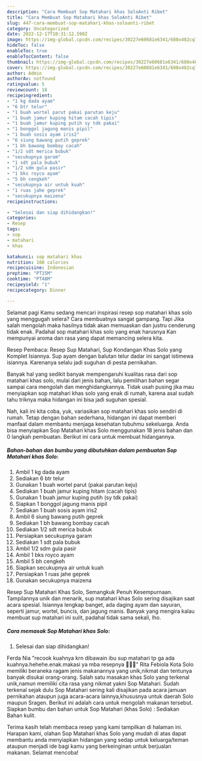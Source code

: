 ```yaml
---
description: "Cara Membuat Sop Matahari khas SoloAnti Ribet"
title: "Cara Membuat Sop Matahari khas SoloAnti Ribet"
slug: 447-cara-membuat-sop-matahari-khas-soloanti-ribet
category: Uncategorized
date: 2022-12-17T10:31:12.598Z
image: https://img-global.cpcdn.com/recipes/30227e60681e6341/680x482cq70/sop-matahari-khas-solo-foto-resep-utama.jpg
hideToc: false
enableToc: true
enableTocContent: false
thumbnail: https://img-global.cpcdn.com/recipes/30227e60681e6341/680x482cq70/sop-matahari-khas-solo-foto-resep-utama.jpg
cover: https://img-global.cpcdn.com/recipes/30227e60681e6341/680x482cq70/sop-matahari-khas-solo-foto-resep-utama.jpg
author: Admin
authorAv: notfound
ratingvalue: 5
reviewcount: 18
recipeingredient:
- "1 kg dada ayam"
- "6 btr telur"
- "1 buah wortel parut pakai parutan keju"
- "1 buah jamur kuping hitam cacah tipis"
- "1 buah jamur kuping putih sy tdk pakai"
- "1 bonggol jagung manis pipil"
- "1 buah sosis ayam iris2"
- "6 siung bawang putih geprek"
- "1 bh bawang bombay cacah"
- "1/2 sdt merica bubuk"
- "secukupnya garam"
- "1 sdt pala bubuk"
- "1/2 sdm gula pasir"
- "1 bks royco ayam"
- "5 bh cengkeh"
- "secukupnya air untuk kuah"
- "1 ruas jahe geprek"
- "secukupnya maizena"
recipeinstructions:

- "Selesai dan siap dihidangkan!"
categories:
- Resep
tags:
- sop
- matahari
- khas

katakunci: sop matahari khas 
nutrition: 108 calories
recipecuisine: Indonesian
preptime: "PT15M"
cooktime: "PT48M"
recipeyield: "1"
recipecategory: Dinner

---
```



Selamat pagi Kamu sedang mencari inspirasi resep sop matahari khas solo yang menggugah selera? Cara membuatnya sangat gampang. Tapi Jika salah mengolah maka hasilnya tidak akan memuaskan dan justru cenderung tidak enak. Padahal sop matahari khas solo yang enak harusnya Kan mempunyai aroma dan rasa yang dapat memancing selera kita.


Resep Pembaca: Resep Sup Matahari, Sup Kondangan Khas Solo yang Komplet Isiannya. Sup ayam dengan balutan telur dadar ini sangat istimewa isiannya. Karenanya selalu jadi suguhan di pesta pernikahan.

Banyak hal yang sedikit banyak mempengaruhi kualitas rasa dari sop matahari khas solo, mulai dari jenis bahan, lalu pemilihan bahan segar sampai cara mengolah dan menghidangkannya. Tidak usah pusing jika mau menyiapkan sop matahari khas solo yang enak di rumah, karena asal sudah tahu triknya maka hidangan ini bisa jadi suguhan spesial.


Nah, kali ini kita coba, yuk, variasikan sop matahari khas solo sendiri di rumah. Tetap dengan bahan sederhana, hidangan ini dapat memberi manfaat dalam membantu menjaga kesehatan tubuhmu sekeluarga. Anda bisa menyiapkan Sop Matahari khas Solo menggunakan 18 jenis bahan dan 0 langkah pembuatan. Berikut ini cara untuk membuat hidangannya.

<!--inarticleads1-->

##### Bahan-bahan dan bumbu yang dibutuhkan dalam pembuatan Sop Matahari khas Solo:

1. Ambil 1 kg dada ayam
1. Sediakan 6 btr telur
1. Gunakan 1 buah wortel parut (pakai parutan keju)
1. Sediakan 1 buah jamur kuping hitam (cacah tipis)
1. Gunakan 1 buah jamur kuping putih (sy tdk pakai)
1. Siapkan 1 bonggol jagung manis pipil
1. Sediakan 1 buah sosis ayam iris2
1. Ambil 6 siung bawang putih geprek
1. Sediakan 1 bh bawang bombay cacah
1. Sediakan 1/2 sdt merica bubuk
1. Persiapkan secukupnya garam
1. Sediakan 1 sdt pala bubuk
1. Ambil 1/2 sdm gula pasir
1. Ambil 1 bks royco ayam
1. Ambil 5 bh cengkeh
1. Siapkan secukupnya air untuk kuah
1. Persiapkan 1 ruas jahe geprek
1. Gunakan secukupnya maizena


Resep Sup Matahari Khas Solo, Semangkuk Penuh Kesempurnaan. Tampilannya unik dan menarik, sup matahari khas Solo sering disajikan saat acara spesial. Isiannya lengkap banget, ada daging ayam dan sayuran, seperti jamur, wortel, buncis, dan jagung manis. Banyak yang mengira kalau membuat sup matahari ini sulit, padahal tidak sama sekali, lho. 

<!--inarticleads2-->

##### Cara memasak Sop Matahari khas Solo:


1. Selesai dan siap dihidangkan!

Ferda Nia &#34;recook kuahnya krn dibawain ibu sup matahari tp ga ada kuahnya.hehehe.enak.makasi ya mba resepnya 🙏💓💓&#34; Rita Febiola Kota Solo memiliki beraneka ragam jenis makanannya yang unik,nikmat dan tentunya banyak disukai orang-orang. Salah satu masakan khas Solo yang terkenal unik,namun memiliki cita rasa yang nikmat yakni Sop Matahari. Sudah terkenal sejak dulu Sop Matahari sering kali disajikan pada acara jamuan pernikahan ataupun juga acara-acara lainnya,khususnya untuk daerah Solo maupun Sragen. Berikut ini adalah cara untuk mengolah makanan tersebut. Siapkan bumbu dan bahan untuk Sop Matahari (khas Solo) : Sediakan Bahan kulit. 

Terima kasih telah membaca resep yang kami tampilkan di halaman ini. Harapan kami, olahan Sop Matahari khas Solo yang mudah di atas dapat membantu anda menyiapkan hidangan yang sedap untuk keluarga/teman ataupun menjadi ide bagi kamu yang berkeinginan untuk berjualan makanan. Selamat mencoba!
